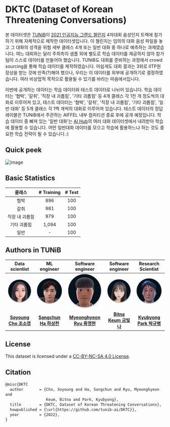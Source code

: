 # DKTC (<b>D</b>ataset of <b>K</b>orean <b>T</b>hreatening <b>C</b>onversations)

본 데이터셋은 [TUNiB](http://tunib.ai)이 [2021 인공지능 그랜드 챌린지](https://www.ai-challenge.kr/) 4차대회 음성인지 트랙에 참가하기 위해 자체적으로 제작한 데이터셋입니다. 이 챌린지는 임의의 대화 음성 파일을 놓고 그 대화의 성격을 위협 세부 클래스 4개 또는 일반 대화 중 하나로 예측하는 과제였습니다. 여느 대회와는 달리 주최측이 샘플 외에 별도로 학습 데이터를 제공하지 않아 참가팀이 스스로 데이터를 만들어야 했습니다. TUNiB도 대회를 준비하는 과정에서 crowd sourcing을 통해 학습 데이터를 제작하였습니다. 아쉽게도 대회 결과는 3위로 IITP원장상을 받는 것에 만족(?)해야 했으나, 우리는 이 데이터를 외부에 공개하기로 결정하였습니다. 여러 비상업적 목적으로 활용될 수 있기를 바라는 마음에서입니다.

이번에 공개하는 데이터는 학습 데이터와 테스트 데이터로 나뉘어 있습니다. 학습 데이터는 '협박', '갈취', '직장 내 괴롭힘', '기타 괴롭힘' 등 4개 클래스 각 1천 개 정도씩의 대화로 이루어져 있고, 테스트 데이터는 '협박', '갈취', '직장 내 괴롭힘', '기타 괴롭힘', '일반 대화' 등 5개 클래스 각 1백 개씩의 대화로 이루어져 있습니다. 테스트 데이터의 정답 레이블은 TUNiB에서 주관하는 AIFFEL 내부 컴피티션 종료 후에 공개 예정입니다. 학습 데이터 중 빠져 있는 '일반 대화'는 [AI Hub](https://aihub.or.kr/)의 여러 대화 데이터셋에서 내려받아 학습에 활용할 수 있습니다. 어떤 일반대화 데이터를 모으고 학습에 활용하느냐 하는 것도 중요한 학습 전략이 될 수 있습니다.:) 
    
## Quick peek
  
![image](https://user-images.githubusercontent.com/42150335/148638684-d176723b-5382-469b-847c-36047dccc3ef.png)
      
## Basic Statistics
 
|클래스|# Training|# Test |
|:----:|:------:|:------------:|
|협박 | 896    | 100   |
|갈취  |981     | 100 |
|직장 내 괴롭힘  |979     |100|
|기타 괴롭힘 |1,094      |100|
|일반 | - |100|

  
## Authors in TUNiB
  
|Data scientist|ML engineer|Software engineer|Software engineer|Research Scientist|  
|:----:|:---:|:-----:|:---:|:-----:|    
|<img src="members/sophia.png" width=150>|<img src="members/patrick.png" width=150>|<img src="members/ryu.png" width=150>|<img src="members/billie.png" width=150>|<img src="members/ryan.png" width=150>|  
|**[Soyoung Cho 조소영](https://github.com/SoYoungCho)**|**[Sangchun Ha 하상천](https://github.com/upskyy/upskyy)**|**[Myeonghyeon Ryu 류명현](https://github.com/ryubright)**|**[Bitna Keum 금빛나](https://github.com/BitnaKeum)**|**[Kyubyong Park 박규병](https://github.com/Kyubyong)**|
  
## License
  
This dataset is licensed under a [CC-BY-NC-SA 4.0 License](https://creativecommons.org/licenses/by-nc-sa/4.0/deed.ko).
  
## Citation
  
```
@misc{DKTC
  author       = {Cho, Soyoung and Ha, Sangchun and Ryu, Myeonghyeon and
                  Keum, Bitna and Park, Kyubyong},
  title        = {DKTC, Dataset of Korean Threatening Conversations},
  howpublished = {\url{https://github.com/tunib-ai/DKTC}},
  year         = {2022},
}
```
